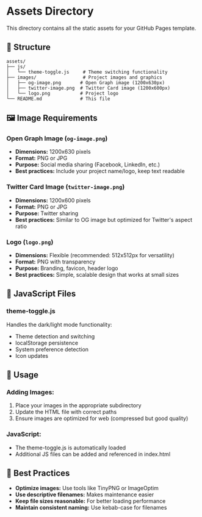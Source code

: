 # Assets Directory

This directory contains all the static assets for your GitHub Pages template.

## 📁 Structure

```
assets/
├── js/
│   └── theme-toggle.js     # Theme switching functionality
├── images/                 # Project images and graphics
│   ├── og-image.png       # Open Graph image (1200x630px)
│   ├── twitter-image.png  # Twitter Card image (1200x600px)
│   └── logo.png           # Project logo
└── README.md              # This file
```

## 🖼️ Image Requirements

### **Open Graph Image (`og-image.png`)**
- **Dimensions:** 1200x630 pixels
- **Format:** PNG or JPG
- **Purpose:** Social media sharing (Facebook, LinkedIn, etc.)
- **Best practices:** Include your project name/logo, keep text readable

### **Twitter Card Image (`twitter-image.png`)**
- **Dimensions:** 1200x600 pixels
- **Format:** PNG or JPG
- **Purpose:** Twitter sharing
- **Best practices:** Similar to OG image but optimized for Twitter's aspect ratio

### **Logo (`logo.png`)**
- **Dimensions:** Flexible (recommended: 512x512px for versatility)
- **Format:** PNG with transparency
- **Purpose:** Branding, favicon, header logo
- **Best practices:** Simple, scalable design that works at small sizes

## 🔧 JavaScript Files

### **theme-toggle.js**
Handles the dark/light mode functionality:
- Theme detection and switching
- localStorage persistence
- System preference detection
- Icon updates

## 📝 Usage

### Adding Images:
1. Place your images in the appropriate subdirectory
2. Update the HTML file with correct paths
3. Ensure images are optimized for web (compressed but good quality)

### JavaScript:
- The theme-toggle.js is automatically loaded
- Additional JS files can be added and referenced in index.html

## 🎯 Best Practices

- **Optimize images:** Use tools like TinyPNG or ImageOptim
- **Use descriptive filenames:** Makes maintenance easier
- **Keep file sizes reasonable:** For better loading performance
- **Maintain consistent naming:** Use kebab-case for filenames
